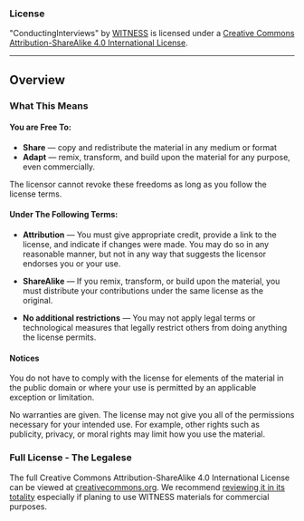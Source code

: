 ### License

"ConductingInterviews" by [WITNESS](http://witness.org) is licensed under a [Creative Commons Attribution-ShareAlike 4.0 International License](http://creativecommons.org/licenses/by-sa/4.0/deed.en_US).

---
## Overview

### What This Means

#### You are Free To:
* **Share** — copy and redistribute the material in any medium or format
* **Adapt** — remix, transform, and build upon the material for any purpose, even commercially.

The licensor cannot revoke these freedoms as long as you follow the license terms.

#### Under The Following Terms:
* **Attribution** — You must give appropriate credit, provide a link to the license, and indicate if changes were made. You may do so in any reasonable manner, but not in any way that suggests the licensor endorses you or your use.

* **ShareAlike** — If you remix, transform, or build upon the material, you must distribute your contributions under the same license as the original.

* **No additional restrictions** — You may not apply legal terms or technological measures that legally restrict others from doing anything the license permits.

#### Notices
You do not have to comply with the license for elements of the material in the public domain or where your use is permitted by an applicable exception or limitation.

No warranties are given. The license may not give you all of the permissions necessary for your intended use. For example, other rights such as publicity, privacy, or moral rights may limit how you use the material.

### Full License - The Legalese
The full Creative Commons Attribution-ShareAlike 4.0 International License can be viewed at [creativecommons.org](http://creativecommons.org/licenses/by-sa/4.0/legalcode). We recommend [reviewing it in its totality](http://creativecommons.org/licenses/by-sa/4.0/legalcode) especially if planing to use WITNESS materials for commercial purposes.
